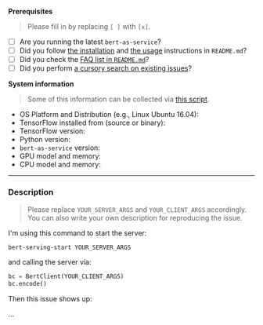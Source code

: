 **Prerequisites**

> Please fill in by replacing `[ ]` with `[x]`.

* [ ] Are you running the latest `bert-as-service`?
* [ ] Did you follow [the installation](https://github.com/hanxiao/bert-as-service#install) and [the usage](https://github.com/hanxiao/bert-as-service#usage) instructions in `README.md`?
* [ ] Did you check the [FAQ list in `README.md`](https://github.com/hanxiao/bert-as-service#speech_balloon-faq)?
* [ ] Did you perform [a cursory search on existing issues](https://github.com/hanxiao/bert-as-service/issues)?

**System information**

> Some of this information can be collected via [this script](https://github.com/tensorflow/tensorflow/tree/master/tools/tf_env_collect.sh).

- OS Platform and Distribution (e.g., Linux Ubuntu 16.04):
- TensorFlow installed from (source or binary):
- TensorFlow version:
- Python version:
- `bert-as-service` version: 
- GPU model and memory:
- CPU model and memory:

---

### Description

> Please replace `YOUR_SERVER_ARGS` and `YOUR_CLIENT_ARGS` accordingly. You can also write your own description for reproducing the issue.

I'm using this command to start the server:

```bash
bert-serving-start YOUR_SERVER_ARGS
```

and calling the server via:
```python
bc = BertClient(YOUR_CLIENT_ARGS)
bc.encode()
```

Then this issue shows up:

...